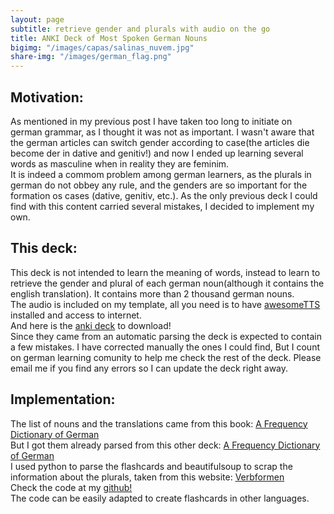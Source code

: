 ```yaml
---
layout: page
subtitle: retrieve gender and plurals with audio on the go
title: ANKI Deck of Most Spoken German Nouns
bigimg: "/images/capas/salinas_nuvem.jpg"
share-img: "/images/german_flag.png"
---
```



## Motivation:

As mentioned in my previous post I have taken too long to initiate on german grammar, as I thought it was not as important. I wasn't aware that the german articles can switch gender according to case(the articles die become der in dative and genitiv!) and now I ended up learning several words as masculine when in reality they are feminim.<br>
It is indeed a commom problem among german learners, as the plurals in german do not obbey any rule, and the genders are so important for the formation os cases (dative, genitiv, etc.). As the only previous deck I could find with this content carried several mistakes, I decided to implement my own.
<br>

## This deck:

This deck is not intended to learn the meaning of words, instead to learn to retrieve the gender and plural of each german noun(although it contains the english translation). It contains more than 2 thousand german nouns.<br>
The audio is included on my template, all you need is to have [awesomeTTS](https://ankiweb.net/shared/info/814349176) installed and access to internet.<br>
And here is the [anki deck](https://ankiweb.net/shared/info/670301379) to download!
<br>
Since they came from an automatic parsing the deck is expected to contain a few mistakes. I have corrected manually the ones I could find, But I count on german learning comunity to help me check the rest of the deck. Please email me if you find any errors so I can update the deck right away. <br>


## Implementation:

The list of nouns and the translations came from this book: [A Frequency Dictionary of German](https://www.amazon.com.br/Frequency-Dictionary-German-Vocabulary-Learners/dp/0415316332)<br>
But I got them already parsed from this other deck: [A Frequency Dictionary of German](https://ankiweb.net/shared/info/912352287)<br>
I used python to parse the flashcards and beautifulsoup to scrap the information about the plurals, taken from this website: [Verbformen](https://www.verbformen.pt/declinacao/substantivos/Kenntnis.htm)<br>
Check the code at my [github!](https://github.com/giselaortt/Tools-for-Anki/blob/main/eliminate_repetitions/generate_plurals.py)<br>
The code can be easily adapted to create flashcards in other languages.<br>
